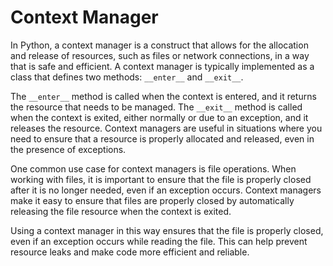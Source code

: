 # Context Manager

In Python, a context manager is a construct that allows for the allocation and release of resources, such as files or network connections, in a way that is safe and efficient. A context manager is typically implemented as a class that defines two methods: `__enter__` and `__exit__`.

The `__enter__` method is called when the context is entered, and it returns the resource that needs to be managed. The `__exit__` method is called when the context is exited, either normally or due to an exception, and it releases the resource. Context managers are useful in situations where you need to ensure that a resource is properly allocated and released, even in the presence of exceptions.

One common use case for context managers is file operations. When working with files, it is important to ensure that the file is properly closed after it is no longer needed, even if an exception occurs. Context managers make it easy to ensure that files are properly closed by automatically releasing the file resource when the context is exited.

Using a context manager in this way ensures that the file is properly closed, even if an exception occurs while reading the file. This can help prevent resource leaks and make code more efficient and reliable.